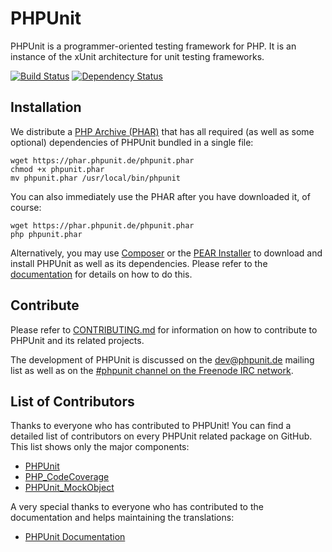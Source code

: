 # PHPUnit

PHPUnit is a programmer-oriented testing framework for PHP. It is an instance of the xUnit architecture for unit testing frameworks.

[![Build Status](https://travis-ci.org/sebastianbergmann/phpunit.png?branch=master)](https://travis-ci.org/sebastianbergmann/phpunit)
[![Dependency Status](https://www.versioneye.com/php/phpunit:phpunit/dev-master/badge.png)](https://www.versioneye.com/php/phpunit:phpunit/dev-master)

## Installation

We distribute a [PHP Archive (PHAR)](http://php.net/phar) that has all required (as well as some optional) dependencies of PHPUnit bundled in a single file:

    wget https://phar.phpunit.de/phpunit.phar
    chmod +x phpunit.phar
    mv phpunit.phar /usr/local/bin/phpunit

You can also immediately use the PHAR after you have downloaded it, of course:

    wget https://phar.phpunit.de/phpunit.phar
    php phpunit.phar

Alternatively, you may use [Composer](http://getcomposer.org/) or the [PEAR Installer](http://pear.php.net/manual/en/guide.users.commandline.cli.php) to download and install PHPUnit as well as its dependencies. Please refer to the [documentation](http://phpunit.de/documentation.html) for details on how to do this.

## Contribute

Please refer to [CONTRIBUTING.md](https://github.com/sebastianbergmann/phpunit/blob/master/CONTRIBUTING.md) for information on how to contribute to PHPUnit and its related projects.

The development of PHPUnit is discussed on the [dev@phpunit.de](mailto:dev-subscribe@phpunit.de) mailing list as well as on the [#phpunit channel on the Freenode IRC network](irc://irc.freenode.net/phpunit).

## List of Contributors

Thanks to everyone who has contributed to PHPUnit! You can find a detailed list of contributors on every PHPUnit related package on GitHub. This list shows only the major components:

* [PHPUnit](https://github.com/sebastianbergmann/phpunit/graphs/contributors)
* [PHP_CodeCoverage](https://github.com/sebastianbergmann/php-code-coverage/graphs/contributors)
* [PHPUnit_MockObject](https://github.com/sebastianbergmann/phpunit-mock-objects/graphs/contributors)

A very special thanks to everyone who has contributed to the documentation and helps maintaining the translations:

* [PHPUnit Documentation](https://github.com/sebastianbergmann/phpunit-documentation/graphs/contributors)

